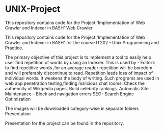 # UNIX-Project
This repository contains code for the Project 'Implementation of Web Crawler and Indexer in BASH'
Web Crawler

This repository contains code for the Project 'Implementation of Web Crawler and Indexer in BASH' for the course IT202 - Unix Programming and Practice.

The primary objective of this project is to implement a tool to easily help user find repetition of words by using an Indexer.
This is used by - 
Editor’s to find repetitive words ,for an average reader repetition will be boredom and will preferably discontinue to read.
Repetition leads loss of impact of individual words. It weakens the body of writing.
Such programs are used in web app penetration testing,finding malicious chat rooms.
Check the authencity of Wikipedia pages.
Build celebrity rankings.
Automatic Site Maintenance – Block and navigation errors
SEO- Search Engine Optimization

The images will be downloaded category-wise in separate folders
Presentation

Presentation for the project can be found in the repository.
